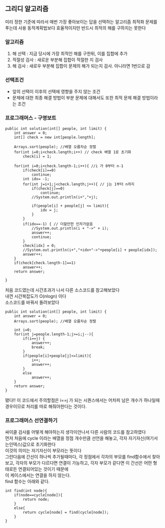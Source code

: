 ## 그리디 알고리즘
미리 정한 기준에 따라서 매번 가장 좋아보이는 답을 선택하는 알고리즘
최적화 문제를 푸는데 사용
동적계획법보다 효율적이지만 반드시 최적의 해를 구하지는 못한다

### 알고리즘
1. 해 선택 : 지금 당시에 가장 최적인 해를 구한뒤, 이를 집합에 추가
2. 적절성 검사 : 새로운 부분해 집합이 적절한 지 검사
3. 해  검사 : 새로우 부분해 집합이 문제의 해가 되는지 검사. 아니라면 1번으로 감

### 선택조건
- 앞의 선택이 이후의 선택에 영향을 주지 않는 조건
- 문제에 대한 최종 해결 방법이 부분 문제에 대해서도 또한 최적 문제 해결 방법이라는 조건

### 프로그래머스 - 구명보트
```
public int solution(int[] people, int limit) {
    int answer = 0;
    int[] check = new int[people.length];

    Arrays.sort(people); //배열 오름차순 정렬
    for(int i=0;i<check.length;i++) // check 배열 1로 초기화
        check[i] = 1;

    for(int i=0;i<check.length-1;i++){ //i 가 0부터 n-1
        if(check[i]==0)
            continue;
        int idx= -1;
        for(int j=i+1;j<check.length;j++){ // j는 1부터 n까지
            if(check[j]==0)
                continue;
            //System.out.println(i+","+j);

            if(people[i] + people[j] <= limit){
                idx = j;
            }
        }
        if(idx==-1) { // 더할만한 인자가없음
            //System.out.println(i + "->" + i);
            answer++;
            continue;
        }
        check[idx] = 0;
        //System.out.println(i+","+idx+"->"+people[i] + people[idx]);
        answer++;
    }
    if(check[check.length-1]==1)
        answer++;
    return answer;

}
```
  
처음 코드였는데 시간초과가 나서 다른 소스코드를 참고해보았다<br>
내껀 시간복잡도가 O(nlogn) 이다<br>
소스코드를 바꿔서 돌려보았다
```
public int solution(int[] people, int limit) {
    int answer = 0;
    Arrays.sort(people); //배열 오름차순 정렬

    int i=0;
    for(int j=people.length-1;j>=i;j--){
        if(i==j) {
            answer++;
            break;
        }
        if(people[i]+people[j]<=limit){
            i++;
            answer++;
        }
        else
            answer++;
    }
    return answer;
}
```
됐다!!
이 코드에서 주의할점은 i==j 가 되는 시퀀스에서는 어차피 남은 개수가 하나일때 경우이므로 처리를 따로 해줘야한다는 것이다. <br>

### 프로그래머스 선연결하기

싸이클 검사를 어떻게 해야하는지 생각이안나서 다른 사람의 코드를 참고하였다<br>
먼저 처음에 cycle 이라는 배열을 정점 개수만큼 선언을 해놓고, 각자 자기자신(여기서는인덱스)값으로 초기화한다<br>
이것의 의미는 자기자신이 부모라는 뜻이다 <br>
그런다음에 간선이 하나씩 추가될때마다, 각 정점에서 각자의 부모를 find함수에서 찾아보고, 
각자의 부모가 다르다면 연결이 가능하고, 각자 부모가 같다면 이 간선은 어떤 형태로든 연결되어있는 것이기 때문에<br>
이 케이스에서는 연결을 하지 않는다.<br>
find 함수는 아래와 같다.
```
int find(int node){
    if(node==cycle[node]){
        return node;
    }
    else{
        return cycle[node] = find(cycle[node]);
    }
}
   ``` 

